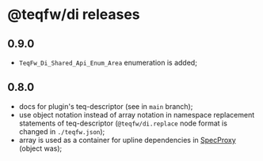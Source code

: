 # @teqfw/di releases

## 0.9.0
* `TeqFw_Di_Shared_Api_Enum_Area` enumeration is added;


## 0.8.0
* docs for plugin's teq-descriptor (see in `main` branch);
* use object notation instead of array notation in namespace replacement statements of
  teq-descriptor (`@teqfw/di.replace` node format is changed in `./teqfw.json`);
* array is used as a container for upline dependencies in [SpecProxy](./src/Shared/SpecProxy.mjs) (object was);
